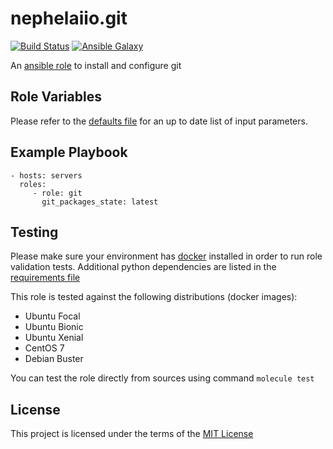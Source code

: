 # nephelaiio.git

[![Build Status](https://github.com/nephelaiio/ansible-role-git/workflows/CI/badge.svg)](https://github.com/nephelaiio/ansible-role-git/actions)
[![Ansible Galaxy](http://img.shields.io/badge/ansible--galaxy-nephelaiio.git-blue.svg)](https://galaxy.ansible.com/nephelaiio/git/)

An [ansible role](https://galaxy.ansible.com/nephelaiio/git) to install and configure git

## Role Variables

Please refer to the [defaults file](/defaults/main.yml) for an up to date list of input parameters.

## Example Playbook

    - hosts: servers
      roles:
         - role: git
           git_packages_state: latest

## Testing

Please make sure your environment has [docker](https://www.docker.com) installed in order to run role validation tests. Additional python dependencies are listed in the [requirements file](https://github.com/nephelaiio/ansible-role-requirements/blob/master/requirements.txt)

This role is tested against the following distributions (docker images):

  * Ubuntu Focal
  * Ubuntu Bionic
  * Ubuntu Xenial
  * CentOS 7
  * Debian Buster

You can test the role directly from sources using command ` molecule test `

## License

This project is licensed under the terms of the [MIT License](/LICENSE)
